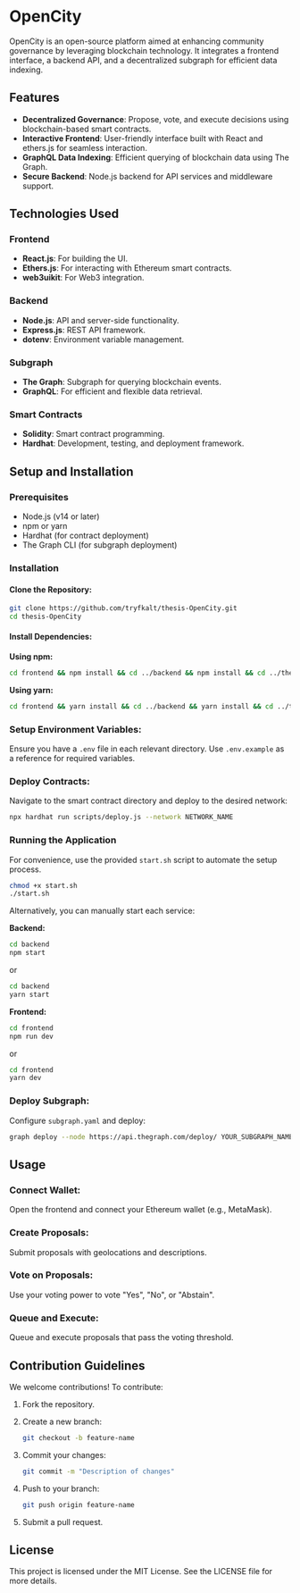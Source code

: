 # OpenCity

OpenCity is an open-source platform aimed at enhancing community governance by leveraging blockchain technology. It integrates a frontend interface, a backend API, and a decentralized subgraph for efficient data indexing.

## Features

- **Decentralized Governance**: Propose, vote, and execute decisions using blockchain-based smart contracts.
- **Interactive Frontend**: User-friendly interface built with React and ethers.js for seamless interaction.
- **GraphQL Data Indexing**: Efficient querying of blockchain data using The Graph.
- **Secure Backend**: Node.js backend for API services and middleware support.

## Technologies Used

### Frontend

- **React.js**: For building the UI.
- **Ethers.js**: For interacting with Ethereum smart contracts.
- **web3uikit**: For Web3 integration.

### Backend

- **Node.js**: API and server-side functionality.
- **Express.js**: REST API framework.
- **dotenv**: Environment variable management.

### Subgraph

- **The Graph**: Subgraph for querying blockchain events.
- **GraphQL**: For efficient and flexible data retrieval.

### Smart Contracts

- **Solidity**: Smart contract programming.
- **Hardhat**: Development, testing, and deployment framework.

## Setup and Installation

### Prerequisites

- Node.js (v14 or later)
- npm or yarn
- Hardhat (for contract deployment)
- The Graph CLI (for subgraph deployment)

### Installation

#### Clone the Repository:

```sh
git clone https://github.com/tryfkalt/thesis-OpenCity.git
cd thesis-OpenCity
```

#### Install Dependencies:

**Using npm:**

```sh
cd frontend && npm install && cd ../backend && npm install && cd ../thegraph-OpenCity/opencity && npm install
```

**Using yarn:**

```sh
cd frontend && yarn install && cd ../backend && yarn install && cd ../thegraph-OpenCity/opencity && yarn install
```

### Setup Environment Variables:

Ensure you have a `.env` file in each relevant directory. Use `.env.example` as a reference for required variables.

### Deploy Contracts:

Navigate to the smart contract directory and deploy to the desired network:

```sh
npx hardhat run scripts/deploy.js --network NETWORK_NAME
```

### Running the Application

For convenience, use the provided `start.sh` script to automate the setup process.

```sh
chmod +x start.sh
./start.sh
```

Alternatively, you can manually start each service:

**Backend:**

```sh
cd backend
npm start
```

or

```sh
cd backend
yarn start
```

**Frontend:**

```sh
cd frontend
npm run dev
```

or

```sh
cd frontend
yarn dev
```

### Deploy Subgraph:

Configure `subgraph.yaml` and deploy:

```sh
graph deploy --node https://api.thegraph.com/deploy/ YOUR_SUBGRAPH_NAME
```

## Usage

### Connect Wallet:

Open the frontend and connect your Ethereum wallet (e.g., MetaMask).

### Create Proposals:

Submit proposals with geolocations and descriptions.

### Vote on Proposals:

Use your voting power to vote "Yes", "No", or "Abstain".

### Queue and Execute:

Queue and execute proposals that pass the voting threshold.

## Contribution Guidelines

We welcome contributions! To contribute:

1. Fork the repository.
2. Create a new branch:

    ```sh
    git checkout -b feature-name
    ```

3. Commit your changes:

    ```sh
    git commit -m "Description of changes"
    ```

4. Push to your branch:

    ```sh
    git push origin feature-name
    ```

5. Submit a pull request.

## License

This project is licensed under the MIT License. See the LICENSE file for more details.

